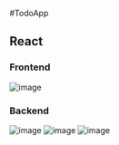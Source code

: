 #TodoApp

## React

### Frontend
![image](https://github.com/user-attachments/assets/e94523ad-d864-4188-900f-51c2b9982970)

### Backend
![image](https://github.com/user-attachments/assets/4a97f4cc-2281-4150-9ad1-b8e0d1756d4f)
![image](https://github.com/user-attachments/assets/94200a87-7626-43df-892f-fadd89e99c5f)
![image](https://github.com/user-attachments/assets/3419024b-4946-4f29-8ab4-017b7f2b28ce)


